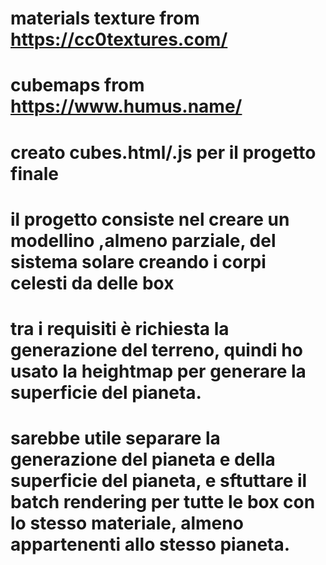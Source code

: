 
# materials texture from https://cc0textures.com/
# cubemaps from https://www.humus.name/

# creato cubes.html/.js per il progetto finale
# il progetto consiste nel creare un modellino ,almeno parziale, del sistema solare creando i corpi celesti da delle box
# tra i requisiti è richiesta la generazione del terreno, quindi ho usato la heightmap per generare la superficie del pianeta.
# sarebbe utile separare la generazione del pianeta e della superficie del pianeta, e sftuttare il batch rendering per tutte le box con lo stesso materiale, almeno appartenenti allo stesso pianeta.
